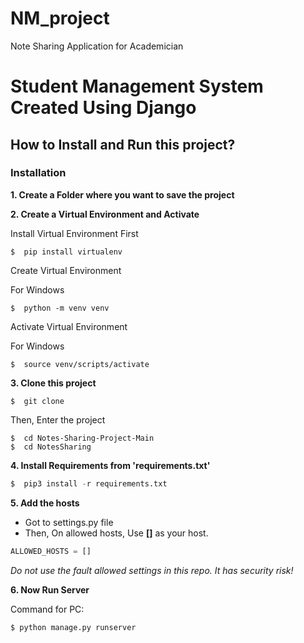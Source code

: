# NM_project
Note Sharing Application for Academician
# Student Management System Created Using Django

## How to Install and Run this project?


### Installation
**1. Create a Folder where you want to save the project**

**2. Create a Virtual Environment and Activate**

Install Virtual Environment First
```
$  pip install virtualenv
```

Create Virtual Environment

For Windows
```
$  python -m venv venv
```


Activate Virtual Environment

For Windows
```
$  source venv/scripts/activate
```


**3. Clone this project**
```
$  git clone 
```

Then, Enter the project
```
$  cd Notes-Sharing-Project-Main
$  cd NotesSharing
```

**4. Install Requirements from 'requirements.txt'**
```python
$  pip3 install -r requirements.txt
```

**5. Add the hosts**

- Got to settings.py file 
- Then, On allowed hosts, Use **[]** as your host. 
```python
ALLOWED_HOSTS = []
```
*Do not use the fault allowed settings in this repo. It has security risk!*


**6. Now Run Server**

Command for PC:
```python
$ python manage.py runserver
```







